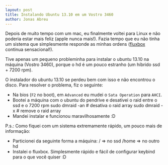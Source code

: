 ```yaml
---
layout: post
title: Instalando Ubuntu 13.10 em um Vostro 3460
author: Jonas Abreu
---
```


Depois de muito tempo com um mac, eu finalmente voltei para Linux e não poderia 
estar mais feliz (apple nunca mais!). Fazia tempo que eu não tinha um sistema
que simplesmente responde as minhas ordens ([fluxbox][1] continua sensacional!).

Tive apenas um pequeno probleminha para instalar o ubuntu 13.10 na máquina (Vostro 3460), 
porque o hd é um pouco estranho (um híbrido ssd + 7200 rpm).

O instalador do ubuntu 13.10 se perdeu bem com isso e não encontrou o disco. Para resolver
o problema, fiz o seguinte:

- Na bios (`F2` no boot), em `Advanced` eu mudei o `Sata Operation` para `AHCI`.
- Bootei a máquina com o ubuntu do pendrive e desativei o raid entre o ssd e o 7200 rpm
        sudo dmraid -an # desativa o raid array
        sudo dmraid -x  # remove o raid array
- Mandei instalar e funcionou maravilhosamente :D

P.s.: Como fiquei com um sistema extremamente rápido, um pouco mais de informação:

- Particionei da seguinte forma a máquina:
        / => no ssd
        /home => no outro hd
- Instalei o fluxbox. Simplesmente rápido e fácil de configurar keybind para o que você 
quiser :D 

[1]: http://fluxbox.org/
